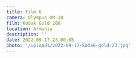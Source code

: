 ```yaml
---
title: Film 6
camera: Olympus OM-10
film: Kodak Gold 200
location: Armenia
description: ''
date: 2022-09-17 23:00:05
photo: '/uploads/2022-09-17-kodak-gold-23.jpg'
---
```


